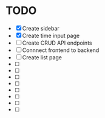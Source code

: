 # TODO

- [x] Create sidebar
- [x] Create time input page
- [ ] Create CRUD API endpoints
- [ ] Connnect frontend to backend
- [ ] Create list page
- [ ] 
- [ ] 
- [ ] 
- [ ] 
- [ ] 
- [ ] 
- [ ] 
- [ ] 
